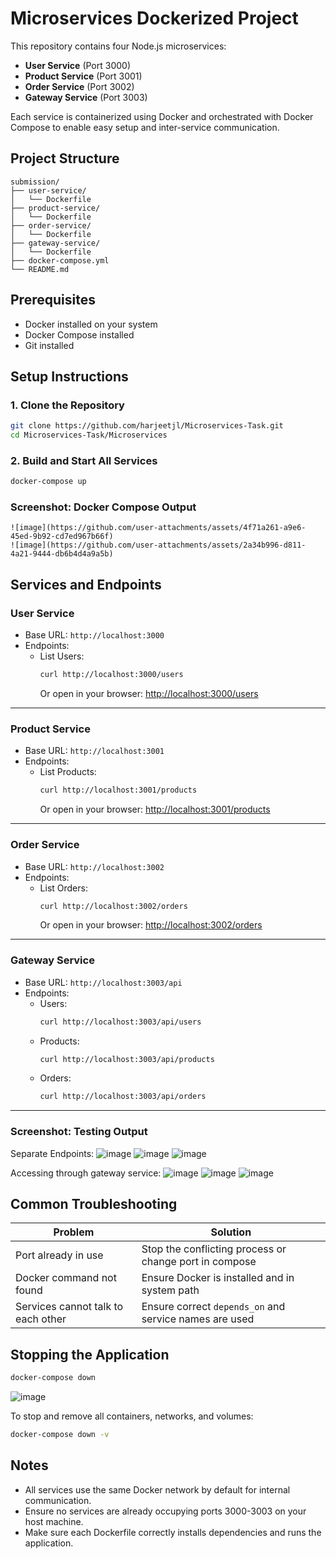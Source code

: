 
# Microservices Dockerized Project

This repository contains four Node.js microservices:

- **User Service** (Port 3000)  
- **Product Service** (Port 3001)  
- **Order Service** (Port 3002)  
- **Gateway Service** (Port 3003)

Each service is containerized using Docker and orchestrated with Docker Compose to enable easy setup and inter-service communication.

## Project Structure

```
submission/
├── user-service/
│   └── Dockerfile
├── product-service/
│   └── Dockerfile
├── order-service/
│   └── Dockerfile
├── gateway-service/
│   └── Dockerfile
├── docker-compose.yml
└── README.md
```

## Prerequisites

- Docker installed on your system  
- Docker Compose installed  
- Git installed 

## Setup Instructions

### 1. Clone the Repository

```bash
git clone https://github.com/harjeetjl/Microservices-Task.git
cd Microservices-Task/Microservices
```

### 2. Build and Start All Services

```bash
docker-compose up 
```

### Screenshot: Docker Compose Output

```
![image](https://github.com/user-attachments/assets/4f71a261-a9e6-45ed-9b92-cd7ed967b66f)
![image](https://github.com/user-attachments/assets/2a34b996-d811-4a21-9444-db6b4d4a9a5b)
```


## Services and Endpoints

### User Service
- Base URL: `http://localhost:3000`
- Endpoints:
  - List Users:
    ```bash
    curl http://localhost:3000/users
    ```
    Or open in your browser: [http://localhost:3000/users](http://localhost:3000/users)

---

### Product Service
- Base URL: `http://localhost:3001`
- Endpoints:
  - List Products:
    ```bash
    curl http://localhost:3001/products
    ```
    Or open in your browser: [http://localhost:3001/products](http://localhost:3001/products)

---

### Order Service
- Base URL: `http://localhost:3002`
- Endpoints:
  - List Orders:
    ```bash
    curl http://localhost:3002/orders
    ```
    Or open in your browser: [http://localhost:3002/orders](http://localhost:3002/orders)

---

### Gateway Service
- Base URL: `http://localhost:3003/api`
- Endpoints:
  - Users:
    ```bash
    curl http://localhost:3003/api/users
    ```
  - Products:
    ```bash
    curl http://localhost:3003/api/products
    ```
  - Orders:
    ```bash
    curl http://localhost:3003/api/orders
    ```

---


### Screenshot: Testing Output

Separate Endpoints:
![image](https://github.com/user-attachments/assets/b6bc6b05-f4fb-489e-895c-237e8df9aecb)
![image](https://github.com/user-attachments/assets/9c5a3c62-2a04-4b0e-9f70-bf78221cebd8)
![image](https://github.com/user-attachments/assets/b3558d90-32ab-4e32-8916-d9f0666ea573)

Accessing through gateway service:
![image](https://github.com/user-attachments/assets/b416d3d7-61e7-4cfa-a090-e650a4436a8f)
![image](https://github.com/user-attachments/assets/2f164a95-1926-464b-89f3-803296ec56a0)
![image](https://github.com/user-attachments/assets/b90dc74e-5a37-46d0-b780-8c8d084f673b)


## Common Troubleshooting

| Problem                            | Solution                                                 |
|------------------------------------|----------------------------------------------------------|
| Port already in use                | Stop the conflicting process or change port in compose   |                |
| Docker command not found           | Ensure Docker is installed and in system path            |
| Services cannot talk to each other | Ensure correct `depends_on` and service names are used   |

## Stopping the Application

```bash
docker-compose down
```
![image](https://github.com/user-attachments/assets/8e84e3f4-5e73-4067-8700-2dfe218f66a3)


To stop and remove all containers, networks, and volumes:

```bash
docker-compose down -v
```

## Notes

- All services use the same Docker network by default for internal communication.
- Ensure no services are already occupying ports 3000-3003 on your host machine.
- Make sure each Dockerfile correctly installs dependencies and runs the application.
